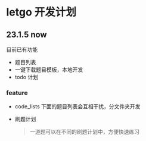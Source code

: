 # letgo 开发计划

## 23.1.5 now

目前已有功能

- 题目列表
- 一键下载题目模板，本地开发
- todo 计划

### feature

- code_lists 下面的题目列表会互相干扰，分文件夹开发

- 刷题计划

  >  一道题可以在不同的刷题计划中，方便快速练习
